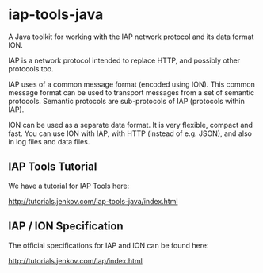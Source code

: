 # iap-tools-java
A Java toolkit for working with the IAP network protocol and its data format ION.

IAP is a network protocol intended to replace HTTP, and possibly other protocols too.

IAP uses of a common message format (encoded using ION). This common message format can
be used to transport messages from a set of semantic protocols. Semantic protocols are
sub-protocols of IAP (protocols within IAP).

ION can be used as a separate data format. It is very flexible, compact and fast.
You can use ION with IAP, with HTTP (instead of e.g. JSON), and also in log files
and data files.


## IAP Tools Tutorial
We have a tutorial for IAP Tools here:

http://tutorials.jenkov.com/iap-tools-java/index.html


## IAP / ION Specification
The official specifications for IAP and ION can be found here:

http://tutorials.jenkov.com/iap/index.html






